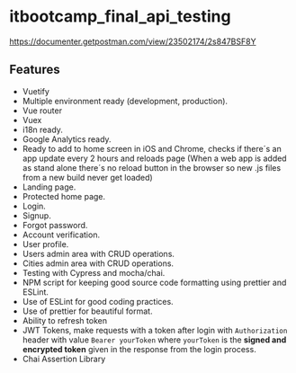 # itbootcamp_final_api_testing
https://documenter.getpostman.com/view/23502174/2s847BSF8Y

## Features

*   Vuetify
*   Multiple environment ready (development, production).
*   Vue router
*   Vuex
*   i18n ready.
*   Google Analytics ready.
*   Ready to add to home screen in iOS and Chrome, checks if there´s an app update every 2 hours and reloads page (When a web app is added as stand alone there´s no reload button in the browser so new .js files from a new build never get loaded)
*   Landing page.
*   Protected home page.
*   Login.
*   Signup.
*   Forgot password.
*   Account verification.
*   User profile.
*   Users admin area with CRUD operations.
*   Cities admin area with CRUD operations.
*   Testing with Cypress and mocha/chai.
*   NPM script for keeping good source code formatting using prettier and ESLint.
*   Use of ESLint for good coding practices.
*   Use of prettier for beautiful format.
*   Ability to refresh token
*   JWT Tokens, make requests with a token after login with `Authorization` header with value `Bearer yourToken` where `yourToken` is the **signed and encrypted token** given in the response from the login process.
*   Chai Assertion Library
